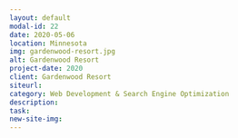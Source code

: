 ```yaml
---
layout: default
modal-id: 22
date: 2020-05-06
location: Minnesota
img: gardenwood-resort.jpg
alt: Gardenwood Resort
project-date: 2020
client: Gardenwood Resort
siteurl:
category: Web Development & Search Engine Optimization
description:
task:
new-site-img:
---
```

